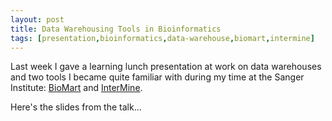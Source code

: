 ```yaml
---
layout: post
title: Data Warehousing Tools in Bioinformatics
tags: [presentation,bioinformatics,data-warehouse,biomart,intermine]
---
```


Last week I gave a learning lunch presentation at work on data warehouses and
two tools I became quite familiar with during my time at the Sanger Institute:
[BioMart](http://www.biomart.org) and [InterMine](http://intermine.org/).

Here's the slides from the talk...

<script async class="speakerdeck-embed" data-id="5006aebbdbf841000202e3f8" data-ratio="1.3333333333333333" src="//speakerdeck.com/assets/embed.js"></script>
